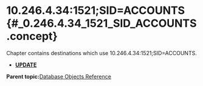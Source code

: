# 10.246.4.34:1521;SID=ACCOUNTS {#_0.246.4.34_1521_SID_ACCOUNTS .concept}

Chapter contains destinations which use 10.246.4.34:1521;SID=ACCOUNTS.

-   **[UPDATE](../../../../../../modules/demo_Enterprise/dita/crossref/dbo/dboRef/Group_Id152.md)**  


**Parent topic:**[Database Objects Reference](../../../../../../modules/demo_Enterprise/dita/crossref/dbo/dboRef/DBO_ref.md)

